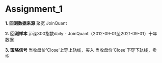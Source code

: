 # Assignment_1
**1. 回测数据来源**
聚宽 JoinQuant

**2. 回测样本**
沪深300指数daily - JoinQuant（2012-09-01至2021-09-01）十年数据


**3. 策略信号**
当收盘价'Close'上穿上轨线，买入
当收盘价'Close'下穿下轨线，卖空 